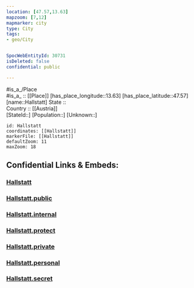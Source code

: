 ```yaml
---
location: [47.57,13.63] 
mapzoom: [7,12] 
mapmarker: city 
type: City
tags:
- geo/City


SpocWebEntityId: 30731
isDeleted: false
confidential: public

---
```

#is_a_/Place  
#is_a_ :: [[Place]] 
[has_place_longitude::13.63] 
[has_place_latitude::47.57] 
[name::Hallstatt] 
State ::  
Country :: [[Austria]]  
[StateId::] 
[Population::] 
[Unknown::] 


```leaflet
id: Hallstatt
coordinates: [[Hallstatt]] 
markerFile: [[Hallstatt]] 
defaultZoom: 11 
maxZoom: 18
```


## Confidential Links & Embeds: 

### [Hallstatt](/_Standards/Earth/Continent/Europe/Europe~Central/Austria/Austrias_States/Oberösterreich/City/Hallstatt.md) 

### [Hallstatt.public](/_public/Earth/Continent/Europe/Europe~Central/Austria/Austrias_States/Oberösterreich/City/Hallstatt.public.md) 

### [Hallstatt.internal](/_internal/Earth/Continent/Europe/Europe~Central/Austria/Austrias_States/Oberösterreich/City/Hallstatt.internal.md) 

### [Hallstatt.protect](/_protect/Earth/Continent/Europe/Europe~Central/Austria/Austrias_States/Oberösterreich/City/Hallstatt.protect.md) 

### [Hallstatt.private](/_private/Earth/Continent/Europe/Europe~Central/Austria/Austrias_States/Oberösterreich/City/Hallstatt.private.md) 

### [Hallstatt.personal](/_personal/Earth/Continent/Europe/Europe~Central/Austria/Austrias_States/Oberösterreich/City/Hallstatt.personal.md) 

### [Hallstatt.secret](/_secret/Earth/Continent/Europe/Europe~Central/Austria/Austrias_States/Oberösterreich/City/Hallstatt.secret.md)

